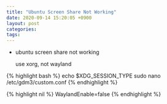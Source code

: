 ```yaml
---
title: "Ubuntu Screen Share Not Working"
date: 2020-09-14 15:20:05 +0900
layout: post
categories: 
tags: 
---
```


-   ubuntu screen share not working

    use xorg, not wayland

{% highlight bash %}
echo $XDG_SESSION_TYPE
sudo nano /etc/gdm3/custom.conf
{% endhighlight %}

{% highlight nil %}
WaylandEnable=false
{% endhighlight %}
